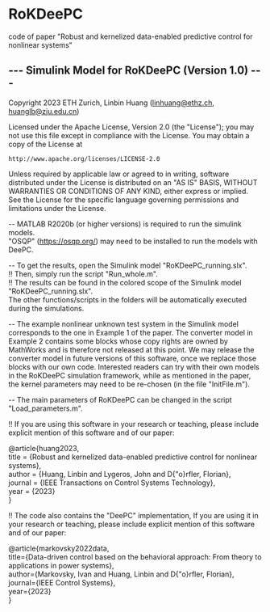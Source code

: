 # RoKDeePC
code of paper "Robust and kernelized data-enabled predictive control for nonlinear systems"

--- Simulink Model for RoKDeePC (Version 1.0) ---
-------------------------------------------------

Copyright 2023 ETH Zurich, Linbin Huang (linhuang@ethz.ch, huanglb@zju.edu.cn)

Licensed under the Apache License, Version 2.0 (the "License");
you may not use this file except in compliance with the License.
You may obtain a copy of the License at

    http://www.apache.org/licenses/LICENSE-2.0

Unless required by applicable law or agreed to in writing, software
distributed under the License is distributed on an "AS IS" BASIS,
WITHOUT WARRANTIES OR CONDITIONS OF ANY KIND, either express or implied.
See the License for the specific language governing permissions and
limitations under the License.

-- MATLAB R2020b (or higher versions) is required to run the simulink models.  
   "OSQP" (https://osqp.org/) may need to be installed to run the models with DeePC.

-- To get the results, open the Simulink model "RoKDeePC_running.slx".  
!! Then, simply run the script "Run_whole.m".  
!! The results can be found in the colored scope of the Simulink model "RoKDeePC_running.slx".  
   The other functions/scripts in the folders will be automatically executed during the simulations.  

-- The example nonlinear unknown test system in the Simulink model corresponds to the one in Example 1 of the paper.
   The converter model in Example 2 contains some blocks whose copy rights are owned by MathWorks and is therefore not released at this point.
   We may release the converter model in future versions of this software, once we replace those blocks with our own code.
   Interested readers can try with their own models in the RoKDeePC simulation framework, while as mentioned in the paper, the kernel parameters may need to be re-chosen (in the file "InitFile.m").
   
-- The main parameters of RoKDeePC can be changed in the script "Load_parameters.m".

!! If you are using this software in your research or teaching, please include explicit mention of this software and of our paper:

@article{huang2023,  
  title   =  {Robust and kernelized data-enabled predictive control for nonlinear systems},  
  author  =  {Huang, Linbin and Lygeros, John and D{\"o}rfler, Florian},  
  journal =  {IEEE Transactions on Control Systems Technology},  
  year    =  {2023}  
}

!! The code also contains the "DeePC" implementation, If you are using it in your research or teaching, please include explicit mention of this software and of our paper:

@article{markovsky2022data,  
  title={Data-driven control based on the behavioral approach: From theory to applications in power systems},  
  author={Markovsky, Ivan and Huang, Linbin and D{\"o}rfler, Florian},  
  journal={IEEE Control Systems},  
  year={2023}  
}
